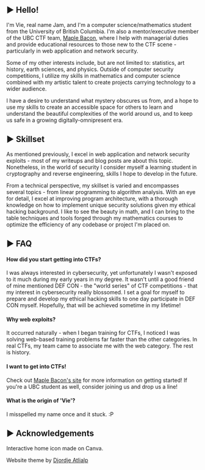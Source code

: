 ## ▶ Hello!

I'm Vie, real name Jam, and I'm a computer science/mathematics student from the University of British Columbia. I'm also a mentor/executive member of the UBC CTF team, [Maple Bacon](https://ubcctf.github.io/), where I help with managerial duties and provide educational resources to those new to the CTF scene - particularly in web application and network security. 

Some of my other interests include, but are not limited to: statistics, art history, earth sciences, and physics. Outside of computer security competitions, I utilize my skills in mathematics and computer science combined with my artistic talent to create projects carrying technology to a wider audience. 

I have a desire to understand what mystery obscures us from, and a hope to use my skills to create an accessible space for others to learn and understand the beautiful complexities of the world around us, and to keep us safe in a growing digitally-omnipresent era. 

## ▶ Skillset

As mentioned previously, I excel in web application and network security exploits - most of my writeups and blog posts are about this topic. Nonetheless, in the world of security I consider myself a learning student in cryptography and reverse engineering, skills I hope to develop in the future. 

From a technical perspective, my skillset is varied and encompasses several topics - from linear programming to algorithm analysis. With an eye for detail, I excel at improving program architecture, with a thorough knowledge on how to implement unique security solutions given my ethical hacking background. I like to see the beauty in math, and I can bring to the table techniques and tools forged through my mathematics courses to optimize the efficiency of any codebase or project I'm placed on.


## ▶ FAQ

#### How did you start getting into CTFs?

I was always interested in cybersecurity, yet unfortunately I wasn't exposed to it much during my early years in my degree. It wasn't until a good friend of mine mentioned DEF CON - the "world series" of CTF competitions - that my interest in cybersecurity really blossomed. I set a goal for myself to prepare and develop my ethical hacking skills to one day participate in DEF CON myself. Hopefully, that will be achieved sometime in my lifetime! 

#### Why web exploits?

It occurred naturally - when I began training for CTFs, I noticed I was solving web-based training problems far faster than the other categories. In real CTFs, my team came to associate me with the web category. The rest is history. 

#### I want to get into CTFs! 

Check out [Maple Bacon's site](https://ubcctf.github.io/) for more information on getting started! If you're a UBC student as well, consider joining us and drop us a line! 

#### What is the origin of 'Vie'? 

I misspelled my name once and it stuck. :P

## ▶ Acknowledgements

Interactive home icon made on Canva. 

Website theme by [Djordje Atlialp](https://github.com/rhazdon)